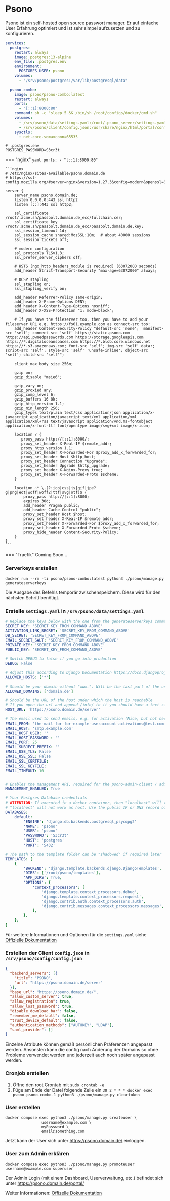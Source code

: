 # Psono

Psono ist ein self-hosted open source passwort manager. Er auf einfache User Erfahrung optimiert und ist sehr simpel
aufzusetzen und zu konfigurieren.


```yaml
services:
  postgres:
    restart: always
    image: postgres:13-alpine
    env_file: .postgres.env
    environment:
      POSTGRES_USER: psono
    volumes:
      - "/srv/psono/postgres:/var/lib/postgresql/data"

  psono-combo:
    image: psono/psono-combo:latest
    restart: always
    ports:
      - "[::1]:8000:80"
    command: sh -c "sleep 5 && /bin/sh /root/configs/docker/cmd.sh"
    volumes:
      - /srv/psono/data/settings.yaml:/root/.psono_server/settings.yaml
      - /srv/psono/client/config.json:/usr/share/nginx/html/portal/config.json
    sysctls:
      - net.core.somaxconn=65535
```

```shell
# .postgres.env
POSTGRES_PASSWORD=S3cr3t
```

=== "nginx"
    ```yaml
    ports:
      - "[::1]:8000:80"
    ```

    ```nginx
    # /etc/nginx/sites-available/psono.domain.de
    # https://ssl-config.mozilla.org/#server=nginx&version=1.27.3&config=modern&openssl=3.4.0&ocsp=false&guideline=5.7

    server {
        server_name psono.domain.de;
        listen 0.0.0.0:443 ssl http2
        listen [::]:443 ssl http2;

        ssl_certificate /root/.acme.sh/passbolt.domain.de_ecc/fullchain.cer;
        ssl_certificate_key /root/.acme.sh/passbolt.domain.de_ecc/passbolt.domain.de.key;
        ssl_session_timeout 1d;
        ssl_session_cache shared:MozSSL:10m;  # about 40000 sessions
        ssl_session_tickets off;

        # modern configuration
        ssl_protocols TLSv1.3;
        ssl_prefer_server_ciphers off;

        # HSTS (ngx_http_headers_module is required) (63072000 seconds)
        add_header Strict-Transport-Security "max-age=63072000" always;

        # OCSP stapling
        ssl_stapling on;
        ssl_stapling_verify on;

        add_header Referrer-Policy same-origin;
        add_header X-Frame-Options DENY;
        add_header X-Content-Type-Options nosniff;
        add_header X-XSS-Protection "1; mode=block";

        # If you have the fileserver too, then you have to add your fileserver URL e.g. https://fs01.example.com as connect-src too:
        add_header Content-Security-Policy "default-src 'none';  manifest-src 'self'; connect-src 'self' https://static.psono.com https://api.pwnedpasswords.com https://storage.googleapis.com https://*.digitaloceanspaces.com https://*.blob.core.windows.net https://*.s3.amazonaws.com; font-src 'self'; img-src 'self' data:; script-src 'self'; style-src 'self' 'unsafe-inline'; object-src 'self'; child-src 'self'";

        client_max_body_size 256m;

        gzip on;
        gzip_disable "msie6";

        gzip_vary on;
        gzip_proxied any;
        gzip_comp_level 6;
        gzip_buffers 16 8k;
        gzip_http_version 1.1;
        gzip_min_length 256;
        gzip_types text/plain text/css application/json application/x-javascript application/javascript text/xml application/xml application/xml+rss text/javascript application/vnd.ms-fontobject application/x-font-ttf font/opentype image/svg+xml image/x-icon;

        location / {
           proxy_pass http://[::1]:8000/;
           proxy_set_header X-Real-IP $remote_addr;
           proxy_http_version 1.1;
           proxy_set_header X-Forwarded-For $proxy_add_x_forwarded_for;
           proxy_set_header Host $http_host;
           proxy_set_header Connection "Upgrade";
           proxy_set_header Upgrade $http_upgrade;
           proxy_set_header X-Nginx-Proxy true;
           proxy_set_header X-Forwarded-Proto $scheme;
        }

        location ~* \.(?:ico|css|js|gif|jpe?g|png|eot|woff|woff2|ttf|svg|otf)$ {
            proxy_pass http://[::1]:8000;
            expires 30d;
            add_header Pragma public;
            add_header Cache-Control "public";
            proxy_set_header Host $host;
            proxy_set_header X-Real-IP $remote_addr;
            proxy_set_header X-Forwarded-For $proxy_add_x_forwarded_for;
            proxy_set_header X-Forwarded-Proto $scheme;
            proxy_hide_header Content-Security-Policy;
        }
    }
    ```


=== "Traefik"
    Coming Soon...



### Serverkeys erstellen
```shell
docker run --rm -ti psono/psono-combo:latest python3 ./psono/manage.py generateserverkeys
```

Die Ausgabe des Befehls temporär zwischenspeichern. Diese wird für den nächsten Schritt benötigt.


### Erstelle `settings.yaml` in `/srv/psono/data/settings.yaml`
```yaml
# Replace the keys below with the one from the generateserverkeys command.
SECRET_KEY: 'SECRET_KEY_FROM_COMMAND_ABOVE'
ACTIVATION_LINK_SECRET: 'SECRET_KEY_FROM_COMMAND_ABOVE'
DB_SECRET: 'SECRET_KEY_FROM_COMMAND_ABOVE'
EMAIL_SECRET_SALT: 'SECRET_KEY_FROM_COMMAND_ABOVE'
PRIVATE_KEY: 'SECRET_KEY_FROM_COMMAND_ABOVE'
PUBLIC_KEY: 'SECRET_KEY_FROM_COMMAND_ABOVE'

# Switch DEBUG to false if you go into production
DEBUG: False

# Adjust this according to Django Documentation https://docs.djangoproject.com/en/2.2/ref/settings/
ALLOWED_HOSTS: ['*']

# Should be your domain without "www.". Will be the last part of the username
ALLOWED_DOMAINS: ['domain.de']

# Should be the URL of the host under which the host is reachable
# If you open the url and append /info/ to it you should have a text similar to {"info":"{\"version\": \"....}
HOST_URL: 'https://psono.domain.de/server'

# The email used to send emails, e.g. for activation (Nice, but not necessary)
EMAIL_FROM: 'the-mail-for-for-example-useraccount-activations@test.com'
EMAIL_HOST: 'smtp.example.com'
EMAIL_HOST_USER: ''
EMAIL_HOST_PASSWORD : ''
EMAIL_PORT: 25
EMAIL_SUBJECT_PREFIX: ''
EMAIL_USE_TLS: False
EMAIL_USE_SSL: False
EMAIL_SSL_CERTFILE:
EMAIL_SSL_KEYFILE:
EMAIL_TIMEOUT: 10


# Enables the management API, required for the psono-admin-client / admin portal (Default is set to False)
MANAGEMENT_ENABLED: True

# Your Postgres Database credentials
# ATTENTION: If executed in a docker container, then "localhost" will resolve to the docker container, so
# "localhost" will not work as host. Use the public IP or DNS record of the server.
DATABASES:
    default:
        'ENGINE': 'django.db.backends.postgresql_psycopg2'
        'NAME': 'psono'
        'USER': 'psono'
        'PASSWORD': 'S3cr3t'
        'HOST': 'postgres'
        'PORT': '5432'

# The path to the template folder can be "shadowed" if required later
TEMPLATES: [
    {
        'BACKEND': 'django.template.backends.django.DjangoTemplates',
        'DIRS': ['/root/psono/templates'],
        'APP_DIRS': True,
        'OPTIONS': {
            'context_processors': [
                'django.template.context_processors.debug',
                'django.template.context_processors.request',
                'django.contrib.auth.context_processors.auth',
                'django.contrib.messages.context_processors.messages',
            ],
        },
    },
]
```

Für weitere Informationen und Optionen für die `settings.yaml` siehe [Offizielle Dokumentation](https://doc.psono.com/admin/installation/install-psono-ce.html#installation)

### Erstellen der Client `config.json` in `/srv/psono/config/config.json`
```json
{
  "backend_servers": [{
    "title": "PSONO",
    "url": "https://psono.domain.de/server"
  }],
  "base_url": "https://psono.domain.de/",
  "allow_custom_server": true,
  "allow_registration": true,
  "allow_lost_password": true,
  "disable_download_bar": false,
  "remember_me_default": false,
  "trust_device_default": false,
  "authentication_methods": ["AUTHKEY", "LDAP"],
  "saml_provider": []
}
```
Einzelne Attribute können gemäß persönlichen Präferenzen angepasst werden. Ansonsten kann die config nach Änderung der
Domains so ohne Probleme verwendet werden und jederzeit auch noch später angepasst werden.

### Cronjob erstellen
1. Öffne den root Crontab mit `sudo crontab -e`
2. Füge am Ende der Datei folgende Zeile ein `30 2 * * * docker exec psono-psono-combo-1 python3 ./psono/manage.py cleartoken`


### User erstellen
```shell
docker compose exec python3 ./psono/manage.py createuser \
                username@example.com \
                myPassword \
                email@something.com
```

Jetzt kann der User sich unter https://psono.domain.de/ einloggen.


### User zum Admin erklären
```shell
docker compose exec python3 ./psono/manage.py promoteuser username@example.com superuser
```

Der Admin Login (mit einem Dashboard, Userverwaltung, etc.) befindet sich unter https://psono.domain.de/portal/


Weiter Informationen: [Offizelle Dokumentation](https://doc.psono.com/admin/overview/summary.html)
